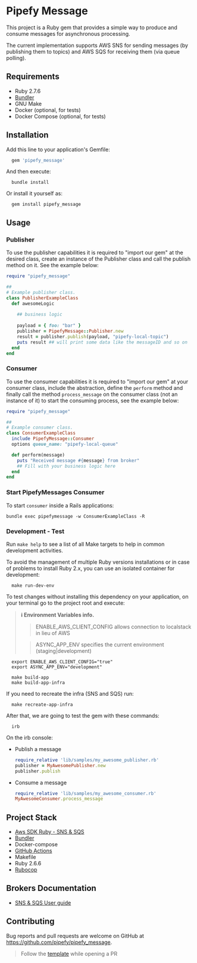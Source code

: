 # Pipefy Message

This project is a Ruby gem that provides a simple way to produce and consume
messages for asynchronous processing.

The current implementation supports AWS SNS for sending messages (by publishing
them to topics) and AWS SQS for receiving them (via queue polling).

## Requirements
- Ruby 2.7.6
- [Bundler](https://bundler.io/)
- GNU Make
- Docker (optional, for tests)
- Docker Compose (optional, for tests)

## Installation

Add this line to your application's Gemfile:

```ruby
  gem 'pipefy_message'
```

And then execute:

```console
  bundle install
```

Or install it yourself as:

```console
  gem install pipefy_message
```

## Usage

### Publisher

To use the publisher capabilities it is required to "import our gem" at the
desired class, create an instance of the Publisher class and call the publish
method on it. See the example below:

```ruby
require "pipefy_message"

##
# Example publisher class.
class PublisherExampleClass
  def awesomeLogic
    
    ## business logic
    
    payload = { foo: "bar" }
    publisher = PipefyMessage::Publisher.new
    result = publisher.publish(payload, "pipefy-local-topic")
    puts result ## will print some data like the messageID and so on
  end
end
```

### Consumer

To use the consumer capabilities it is required to "import our gem" at your
consumer class, include the abstraction, define the `perform` method and finally
call the method `process_message` on the consumer class (not an instance of it)
to start the consuming process, see the example below:

```ruby
require "pipefy_message"

##
# Example consumer class.
class ConsumerExampleClass
  include PipefyMessage::Consumer
  options queue_name: "pipefy-local-queue"

  def perform(message)
    puts "Received message #{message} from broker"
    ## Fill with your business logic here
  end
end
```

### Start PipefyMessages Consumer

To start `consumer` inside a Rails applications:

```shell
bundle exec pipefymessage -w ConsumerExampleClass -R
```

### Development - Test

Run `make help` to see a list of all Make targets to help in common development
activities.

To avoid the management of multiple Ruby versions installations or in case of
problems to install Ruby 2.x, you can use an isolated container for development:
```shell
  make run-dev-env
```

To test changes without installing this dependency on your application, on your
terminal go to the project root and execute:

> **:information_source: Environment Variables info.**
>> ENABLE_AWS_CLIENT_CONFIG allows connection to localstack in lieu of AWS
> 
>> ASYNC_APP_ENV specifies the current environment (staging|development)

```shell
  export ENABLE_AWS_CLIENT_CONFIG="true"
  export ASYNC_APP_ENV="development" 
    
  make build-app
  make build-app-infra
```

If you need to recreate the infra (SNS and SQS) run:

```shell
  make recreate-app-infra
```

After that, we are going to test the gem with these commands:

```shell
  irb
```

On the irb console:

* Publish a message
    ```ruby
    require_relative 'lib/samples/my_awesome_publisher.rb'
    publisher = MyAwesomePublisher.new
    publisher.publish
    ```

* Consume a message
    ```ruby
    require_relative 'lib/samples/my_awesome_consumer.rb'
    MyAwesomeConsumer.process_message
    ```

## Project Stack

- [Aws SDK Ruby - SNS & SQS](https://github.com/aws_client/aws-sdk-ruby)
- [Bundler](https://bundler.io/)
- Docker-compose
- [GitHub Actions](https://docs.github.com/en/actions)
- Makefile
- Ruby 2.6.6
- [Rubocop](https://github.com/rubocop/rubocop)

## Brokers Documentation

* [SNS & SQS User guide](https://github.com/pipefy/pipefy_message/tree/main/lib/pipefy_message/broker/aws_client/README.md)

## Contributing

Bug reports and pull requests are welcome on GitHub at
https://github.com/pipefy/pipefy_message.

> Follow the
  [template](https://github.com/pipefy/pipefy_message/blob/main/.github/pull_request_template.md)
  while opening a PR
